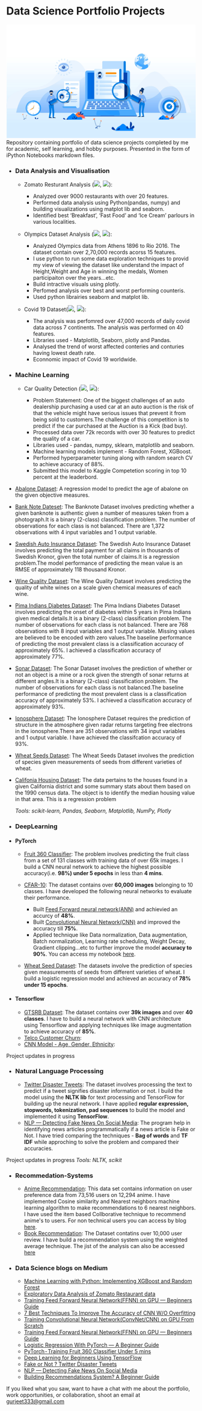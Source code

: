 # Data Science Portfolio Projects
![](Images/datascience.jpeg)
Repository containing portfolio of data science projects completed by me for academic, self learning, and hobby purposes. Presented in the form of iPython Notebooks markdown files.

- ### Data Analysis and Visualisation 
	- Zomato Resturant Analysis ([<img src="https://img.icons8.com/fluency/48/000000/code.png"/>](https://nbviewer.jupyter.org/github/hargurjeet/Data-Analysis-Using-Python/blob/main/Zomato%20Restaurant%20Analysis.ipynb), [<img src="https://img.icons8.com/office/40/000000/blog.png"/>](https://blog.jovian.ai/explanatory-data-analysis-of-zomato-restaurant-data-71ba8c3c7e5e)):
		- Analyzed over 9000 restaurants with over 20 features.
		- Performed data analysis using Python(pandas, numpy) and building visualizations using matplot lib and seaborn.
		- Identified best ‘Breakfast’, ‘Fast Food’ and ‘Ice Cream’ parlours in various localities.
	
  - Olympics Dataset Analysis ([<img src="https://img.icons8.com/fluency/48/000000/code.png"/>](https://nbviewer.jupyter.org/github/hargurjeet/Data-Analysis-Using-Python/blob/main/olympics_dataset_analysis.ipynb), [<img src="https://img.icons8.com/office/40/000000/blog.png"/>](https://medium.com/nerd-for-tech/data-exploration-of-historical-olympics-dataset-2d50a7d0611d)):
	  - Analyzed Olympics data from Athens 1896 to Rio 2016. The dataset contain over 2,70,000 records acorss 15 features. 
	  - I use python to run some data exploration techniques to provid my view of viewing the dataset like understand the impact of Height,Weight and Age in winning the medals, Women participaiton over the years...etc.
	  - Build intractive visuals using plotly.
	  - Perfomed analysis over best and worst performing counteris.
	  - Used python librairies seaborn and matplot lib.
	
  - Covid 19 Dataset([<img src="https://img.icons8.com/fluency/48/000000/code.png"/>](https://nbviewer.jupyter.org/github/hargurjeet/Data-Analysis-Using-Python/blob/main/Covid19-Analysis.ipynb), [<img src="https://img.icons8.com/office/40/000000/blog.png"/>](https://medium.com/geekculture/covid-19-explanatory-data-analysis-76cab46c48d1)): 
  	- The analysis was perfomred over 47,000 records of daily covid data across 7 continents. The analysis was performed on 40 features.
  	- Libraries used - Matplotlib, Seaborn, plotly and Pandas.
  	- Analysed the trend of worst affected conteries and conturies having lowest death rate.
  	- Econnomic impact of Covid 19 worldwide.
  	
	
- ### Machine Learning
	- Car Quality Detection ([<img src="https://img.icons8.com/fluency/48/000000/code.png"/>](https://nbviewer.jupyter.org/github/hargurjeet/MachineLearning/blob/master/Used_Car_Quality_Detection.ipynb#top), [<img src="https://img.icons8.com/office/40/000000/blog.png"/>](https://blog.jovian.ai/machine-learning-with-python-implementing-xgboost-and-random-forest-fd51fa4f9f4c)): 
	
		- Problem Statement: One of the biggest challenges of an auto dealership purchasing a used car at an auto auction is the risk of that the vehicle might have serious issues that prevent it from being sold to customers.The challenge of this competition is to predict if the car purchased at the Auction is a Kick (bad buy).
		- Processed data over 72k records with over 30 features to predict the quality of a car.
		- Libraries used - pandas, numpy, sklearn, matplotlib and seaborn.
		- Machine learning models implement - Random Forest, XGBoost.
		- Performed hyperparameter tuning along with random search CV to achieve accuracy of 88%.
		- Submitted this model to Kaggle Competetion scoring in top 10 percent at the leaderbord. 

- [Abalone Dataset](https://nbviewer.jupyter.org/github/hargurjeet/MachineLearning/blob/Abalone-Dataset/Abalone_Dataset_Analysis.ipynb): A regression model to predict the age of abalone on the given objective measures. 
- [Bank Note Dateset](https://nbviewer.jupyter.org/github/hargurjeet/MachineLearning/blob/Bank-Note-Dataset/Bank_Note_Analysis.ipynb): The Banknote Dataset involves predicting whether a given banknote is authentic given a number of measures taken from a photograph.It is a binary (2-class) classification problem. The number of observations for each class is not balanced. There are 1,372 observations with 4 input variables and 1 output variable.
- [Swedish Auto Insurance Dataset](https://nbviewer.jupyter.org/github/hargurjeet/MachineLearning/blob/Swedish-Auto-Insurance-Dataset/Swedish_Auto_Insurance_Dataset.ipynb): The Swedish Auto Insurance Dataset involves predicting the total payment for all claims in thousands of Swedish Kronor, given the total number of claims.It is a regression problem.The model performance of predicting the mean value is an RMSE of approximately 118 thousand Kronor.
- [Wine Quality Dataset](https://nbviewer.jupyter.org/github/hargurjeet/MachineLearning/blob/Wine-Quality-Dataset/Wine_Quality_Dataset.ipynb): The Wine Quality Dataset involves predicting the quality of white wines on a scale given chemical measures of each wine.
- [Pima Indians Diabetes Dataset](https://nbviewer.jupyter.org/github/hargurjeet/MachineLearning/blob/Pima-Indians-Diabetes-Dataset/Pima_Indians_Diabetes_Dataset.ipynb): The Pima Indians Diabetes Dataset involves predicting the onset of diabetes within 5 years in Pima Indians given medical details.It is a binary (2-class) classification problem. The number of observations for each class is not balanced. There are 768 observations with 8 input variables and 1 output variable. Missing values are believed to be encoded with zero values.The baseline performance of predicting the most prevalent class is a classification accuracy of approximately 65%. I achieved a classification accuracy of approximately 77%.
- [Sonar Dataset](https://nbviewer.jupyter.org/github/hargurjeet/MachineLearning/blob/Sonar-Dataset/Sonar_Dataset.ipynb): The Sonar Dataset involves the prediction of whether or not an object is a mine or a rock given the strength of sonar returns at different angles.It is a binary (2-class) classification problem. The number of observations for each class is not balanced.The baseline performance of predicting the most prevalent class is a classification accuracy of approximately 53%. I achieved a classification accuracy of approximately 93%.
- [Ionosphere Dataset](https://nbviewer.jupyter.org/github/hargurjeet/MachineLearning/blob/Sonar-Dataset/Sonar_Dataset.ipynb): The Ionosphere Dataset requires the prediction of structure in the atmosphere given radar returns targeting free electrons in the ionosphere.There are 351 observations with 34 input variables and 1 output variable. I have achieved the classifcation accuracy of 93%.
- [Wheat Seeds Dataset](https://nbviewer.jupyter.org/github/hargurjeet/MachineLearning/blob/Wheat-Seeds/Wheat_Seeds_Analysis_Pytorch.ipynb): The Wheat Seeds Dataset involves the prediction of species given measurements of seeds from different varieties of wheat.
- [Califonia Housing Dataset](https://nbviewer.jupyter.org/github/hargurjeet/MachineLearning/blob/Califonia-Housing-Dataset/Califonia_Housing_Analysis.ipynb): The data pertains to the houses found in a given California district and some summary stats about them based on the 1990 census data. The object is to identify the median housing value in that area. This is a regression problem


	_Tools: scikit-learn, Pandas, Seaborn, Matplotlib, NumPy, Plotly_ 
	
- ### DeepLearning

- #### PyTorch 

  - [Fruit 360 Classifier](https://nbviewer.jupyter.org/github/hargurjeet/DeepLearning/blob/main/Fruit_360_Classification.ipynb): The problem involves predicting the fruit class from a set of 131 classes with training data of over 65k images. I build a CNN neural network to achieve the highest possible accuracy(i.e. **98%) under 5 epochs** in less than **4 mins**. 	
 
  - [CFAR-10](https://www.kaggle.com/c/cifar-10): The dataset contains over **60,000 images** belonging to 10 classes. I have developed the following neural networks to evaluate their performance.
    - Built [Feed Forward neural network(ANN)](https://nbviewer.jupyter.org/github/hargurjeet/DeepLearning/blob/main/CFAR_10_Dataset.ipynb) and achievied an accurcy of **48%**.
    - Built [Convolutional Neural Network(CNN)](https://nbviewer.jupyter.org/github/hargurjeet/DeepLearning/blob/main/CNN_CFAR_10_Dataset.ipynb) and improved the accuracy till **75%**.
    - Applied technique like Data normalization, Data augmentation, Batch normalization, Learning rate scheduling, Weight Decay, Gradient clipping...etc to further improve the model **accuracy to 90%**. You can access my notebook [here](https://nbviewer.jupyter.org/github/hargurjeet/DeepLearning/blob/main/CFAR_10_Image_Classifier.ipynb).
  - [Wheat Seed Dataset](https://nbviewer.jupyter.org/github/hargurjeet/DeepLearning/blob/main/Wheat_Seeds_Analysis_Pytorch_blogs.ipynb): The datasets involve the prediction of species given measurements of seeds from different varieties of wheat. I build a logistic regression model and achieved an accuracy of **78% under 15 epochs**.
  
   


- #### Tensorflow
	- [GTSRB Dataset](https://nbviewer.jupyter.org/github/hargurjeet/DeepLearning/blob/main/GTRSB%20-%20CNN%20%28TensorFlow%29.ipynb): The dataset contains over **39k images** and over **40 classes**. I have to build a neural network with CNN architecture using Tensorflow and applying techniques like image augmentation to achieve accuracy of **85%**.
	- [Telco Customer Churn]():
  	- [CNN Model - Age, Gender, Ethnicity]():

Project updates in progress

- ### Natural Language Processing
	- [Twitter Disaster Tweets](https://nbviewer.jupyter.org/github/hargurjeet/DeepLearning/blob/main/NLP_Twitter_Disaster_Tweets.ipynb): The dataset involves processing the text to predict if a tweet signifies disaster information or not. I build the model using the **NLTK lib** for text processing and TensorFlow for building up the neural network. I have applied **regular expression, stopwords, tokenization, pad sequences** to build the model and implemented it using **TensorFlow**.
	- [NLP — Detecting Fake News On Social Media](https://nbviewer.jupyter.org/github/hargurjeet/DeepLearning/blob/main/Fake_News_Classifer.ipynb): The program help in identifying news articles programmatically if a news article is Fake or Not. I have tried comparing the techniques - **Bag of words** and **TF IDF** while approching to solve the problem and compared their accuracies.

Project updates in progress
	_Tools: NLTK, scikit_
	
- ### Recommedation-Systems
	- [Anime Recommendation](https://nbviewer.jupyter.org/github/hargurjeet/Recommedation-Systems/blob/main/Anime_Recommendation_Item_Based_CosineSimilarity.ipynb): This data set contains information on user preference data from 73,516 users on 12,294 anime. I have implemented Cosine similarity and Nearest neighbors machine learning algorithm to make recommendations to 6 nearest neighbors. I have used the item based Collborative technique to recommend anime's to users. For non technical users you can access by blog [here](https://gurjeet333.medium.com/building-recommendations-system-a-beginner-guide-8593f205bc0a).
	- [Book Recommendation](https://nbviewer.jupyter.org/github/hargurjeet/Recommedation-Systems/blob/main/Books_Recommendations.ipynb): The Dataset contatins over 10,000 user review. I have build a recommendation system using the weighted average technique. The jist of the analysis can also be accessed [here](https://gurjeet333.medium.com/what-should-i-read-next-books-recommendation-311666254817)	


- ### Data Science blogs on Medium 
  - [Machine Learning with Python: Implementing XGBoost and Random Forest](https://gurjeet333.medium.com/machine-learning-with-python-implementing-xgboost-and-random-forest-fd51fa4f9f4c)
  - [Exploratory Data Analysis of Zomato Restaurant data](https://blog.jovian.ai/explanatory-data-analysis-of-zomato-restaurant-data-71ba8c3c7e5e)
  - [Training Feed Forward Neural Network(FFNN) on GPU — Beginners Guide](https://medium.com/mlearning-ai/training-feed-forward-neural-network-ffnn-on-gpu-beginners-guide-2d04254deca9)
  - [7 Best Techniques To Improve The Accuracy of CNN W/O Overfitting](https://medium.com/mlearning-ai/7-best-techniques-to-improve-the-accuracy-of-cnn-w-o-overfitting-6db06467182f)
  - [Training Convolutional Neural Network(ConvNet/CNN) on GPU From Scratch](https://medium.com/mlearning-ai/training-convolutional-neural-network-convnet-cnn-on-gpu-from-scratch-439e9fdc13a5)
  - [Training Feed Forward Neural Network(FFNN) on GPU — Beginners Guide](https://medium.com/mlearning-ai/training-feed-forward-neural-network-ffnn-on-gpu-beginners-guide-2d04254deca9)
  - [Logistic Regression With PyTorch — A Beginner Guide](https://medium.com/analytics-vidhya/logistic-regression-with-pytorch-a-beginner-guide-33c2266ad129)
  - [PyTorch - Training Fruit 360 Classifier Under 5 mins](https://medium.com/geekculture/pytorch-training-fruit-360-classifier-under-5-mins-23153b46ec88)
  - [Deep Learning for Beginners Using TensorFlow](https://gurjeet333.medium.com/cnn-german-traffic-signal-recognition-benchmarking-using-tensorflow-accuracy-80-d069b7996082)
  - [Fake or Not ? Twitter Disaster Tweets](https://gurjeet333.medium.com/fake-or-not-twitter-disaster-tweets-f1a6b2311be9)
  - [NLP — Detecting Fake News On Social Media](https://medium.com/mlearning-ai/nlp-detecting-fake-news-on-social-media-aa53ff74f2ff)
  - [Building Recommendations System? A Beginner Guide](https://medium.com/mlearning-ai/building-recommendations-system-a-beginner-guide-8593f205bc0a)	
	
If you liked what you saw, want to have a chat with me about the portfolio, work opportunities, or collaboration, shoot an email at gurjeet333@gmail.com
